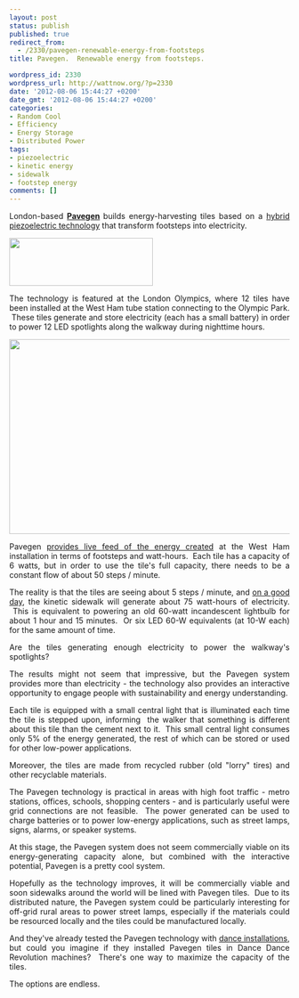 ```yaml
---
layout: post
status: publish
published: true
redirect_from:
  - /2330/pavegen-renewable-energy-from-footsteps
title: Pavegen.  Renewable energy from footsteps.

wordpress_id: 2330
wordpress_url: http://wattnow.org/?p=2330
date: '2012-08-06 15:44:27 +0200'
date_gmt: '2012-08-06 15:44:27 +0200'
categories:
- Random Cool
- Efficiency
- Energy Storage
- Distributed Power
tags:
- piezoelectric
- kinetic energy
- sidewalk
- footstep energy
comments: []
---
```

<p style="text-align: justify;">London-based <strong><a href="http://www.pavegen.com/">Pavegen</a>&nbsp;</strong>builds energy-harvesting tiles based on a <a href="http://www.treehugger.com/clean-technology/kinetic-sidewalk-enlightening-feat-olympics.html">hybrid piezoelectric technology</a> that transform footsteps into electricity.</p>
<p style="text-align: justify;"><a href="http://www.pavegen.com/"><img title="pavegen_logo" src="{{ 'assets/from-wordpress/uploads/2012/08/pavegen_logo.png' | relative_url }}" alt="" width="258" height="86" /></a></p>
<p style="text-align: justify;">The technology is featured at the London Olympics, where 12 tiles have been installed at the West Ham tube station connecting to the Olympic Park. &nbsp;These tiles generate and store electricity (each has a small battery) in order to power 12 LED spotlights along the walkway during nighttime hours.</p>
<p style="text-align: justify;"><a href="http://www.pavegen.com/"><img class="alignnone size-full wp-image-2335" title="Pavegen_westham_pedestrians_1" src="{{ 'assets/from-wordpress/uploads/2012/08/Pavegen_westham_pedestrians_1.jpg' | relative_url }}" alt="" width="615" height="350" /></a></p>
<p style="text-align: justify;">Pavegen <a href="http://www.pavegen.com/west-ham-dashboard.php">provides live feed of the energy created</a>&nbsp;at the West Ham installation in terms of footsteps and watt-hours. &nbsp;Each tile has a capacity of 6 watts, but in order to use the tile's full capacity, there needs to be a constant flow of about 50 steps / minute.</p>
<p style="text-align: justify;">The reality is that the tiles are seeing about 5 steps / minute, and <a href="http://www.pavegen.com/west-ham-month.php">on a good day</a>, the kinetic sidewalk will generate about 75 watt-hours of electricity. &nbsp;This is equivalent to powering an old 60-watt incandescent lightbulb for about 1 hour and 15 minutes. &nbsp;Or six LED 60-W equivalents (at 10-W each) for the same amount of time.</p>
<p style="text-align: justify;">Are the tiles generating enough electricity to power the walkway's spotlights?</p>
<p style="text-align: justify;">The results might not seem that impressive, but the Pavegen system provides more than electricity - the technology also provides an interactive opportunity to engage people with sustainability and energy understanding.</p>
<p style="text-align: justify;">Each tile is equipped with a small central light that is illuminated each time the tile is stepped upon, informing &nbsp;the walker that something is different about this tile than the cement next to it. &nbsp;This small central light consumes only 5% of the energy generated, the rest of which can be stored or used for other low-power applications.</p>
<p style="text-align: justify;">Moreover, the tiles are made from recycled rubber (old "lorry" tires) and other recyclable materials.</p>
<p style="text-align: justify;">The Pavegen technology is practical in areas with high foot traffic - metro stations, offices, schools, shopping centers - and is particularly useful were grid connections are not feasible. &nbsp;The power generated can be used to charge batteries or to power low-energy applications, such as street lamps, signs, alarms, or speaker systems.</p>
<p style="text-align: justify;">At this stage, the Pavegen system does not seem commercially viable on its energy-generating capacity alone, but combined with the interactive potential, Pavegen is a pretty cool system.</p>
<p style="text-align: justify;">Hopefully as the technology improves, it will be commercially viable and soon sidewalks around the world will be lined with Pavegen tiles. &nbsp;Due to its distributed nature, the Pavegen system could be particularly interesting for off-grid rural areas to power street lamps, especially if the materials could be resourced locally and the tiles could be manufactured locally.</p>
<p style="text-align: justify;">And they've already tested the Pavegen technology with <a href="http://www.pavegen.com/energy-generating-dancefloor.php">dance installations</a>, but could you imagine if they installed Pavegen tiles in Dance Dance Revolution machines? &nbsp;There's one way to maximize the capacity of the tiles.</p>
<p style="text-align: justify;">The options are endless.</p>

